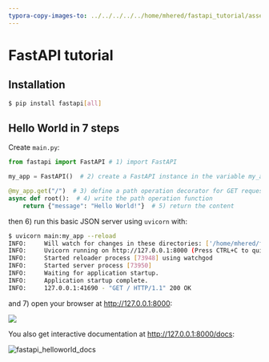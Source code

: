 ```yaml
---
typora-copy-images-to: ../../../../../home/mhered/fastapi_tutorial/assets/images
---
```


# FastAPI tutorial

## Installation

```bash
$ pip install fastapi[all]
```

## Hello World in 7 steps

Create `main.py`:

```python
from fastapi import FastAPI # 1) import FastAPI

my_app = FastAPI()  # 2) create a FastAPI instance in the variable my_app

@my_app.get("/")  # 3) define a path operation decorator for GET requests to the URL "/"
async def root():  # 4) write the path operation function
    return {"message": "Hello World!"}  # 5) return the content
```

then 6) run this basic JSON server using `uvicorn` with:

```bash
$ uvicorn main:my_app --reload
INFO:     Will watch for changes in these directories: ['/home/mhered/fastapi_tutorial']
INFO:     Uvicorn running on http://127.0.0.1:8000 (Press CTRL+C to quit)
INFO:     Started reloader process [73948] using watchgod
INFO:     Started server process [73950]
INFO:     Waiting for application startup.
INFO:     Application startup complete.
INFO:     127.0.0.1:41690 - "GET / HTTP/1.1" 200 OK

```

and 7) open your browser at http://127.0.0.1:8000: 

![](/home/mhered/fastapi_tutorial/assets/images/fastapi_helloworld.png)

You also get interactive documentation at http://127.0.0.1:8000/docs:

![fastapi_helloworld_docs](/home/mhered/fastapi_tutorial/assets/images/fastapi_helloworld_docs.png)
